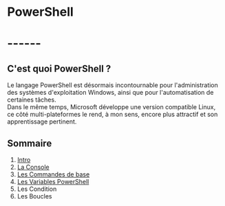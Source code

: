# PowerShell  
# ------

## C'est quoi PowerShell ?
Le langage PowerShell est désormais incontournable pour l'administration des systèmes d'exploitation Windows, ainsi que pour l'automatisation de certaines tâches.  
Dans le même temps, Microsoft développe une version compatible Linux, ce côté multi-plateformes le rend, à mon sens, encore plus attractif et son apprentissage pertinent.

## Sommaire

1) [Intro](https://github.com/Flodagnas/FlorianDAGNAS_Linux/blob/main/Cours_PowerShell/Intro.md)
2) [La Console](https://github.com/Flodagnas/FlorianDAGNAS_Linux/blob/main/Cours_PowerShell/Console.md)
3) [Les Commandes de base](https://github.com/Flodagnas/FlorianDAGNAS_Linux/blob/main/Cours_PowerShell/Les_commandes.md)
4) [Les Variables PowerShell](https://github.com/Flodagnas/FlorianDAGNAS_Linux/blob/main/Cours_PowerShell/Les_variables_Powershell.md)
5) Les Condition
6) Les Boucles
